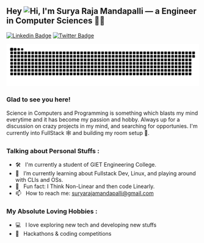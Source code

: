 ## Hey <img alt="Hi" src="./assets/Hi.gif" width="30px" height="30px" />, I'm Surya Raja Mandapalli — a Engineer in Computer Sciences 👨‍💻

[![Linkedin Badge](https://img.shields.io/badge/-@suryarajamandapalli-0e76a8?style=flat&logo=Linkedin&logoColor=white)](https://www.linkedin.com/in/suryarajamandapalli/)
[![Twitter Badge](https://img.shields.io/twitter/follow/suryarajamandapalli)](https://twitter.com/suryarajamandapalli)

<img src="https://raw.githubusercontent.com/AkashRajpurohit/AkashRajpurohit/master/assets/github-snake-dark.svg" />
  
### Glad to see you here!

Science in Computers and Programming is something which blasts my mind everytime and it has become my passion and hobby. 
Always up for a discussion on crazy projects in my mind, and searching for opportunies. I'm currently into FullStack 🕸️ and building my room setup 🚀.
  
<!-- <img align="right" alt="Coding Cat" src="./assets/coding.webp" /> -->

### Talking about Personal Stuffs :

- 🛠 &nbsp; I'm currently a student of GIET Engineering  College.
- 🚀 &nbsp; I’m currently learning about Fullstack Dev, Linux, and playing around with CLIs and OSs.
- 👾 &nbsp; Fun fact: I Think Non-Linear and then code Linearly.
- 📫 &nbsp; How to reach me: suryarajamandapalli@gmail.com 

### My Absolute Loving Hobbies :

- 💻 &nbsp; I love exploring new tech and developing new stuffs
- 🍕 &nbsp; Hackathons & coding competitions

